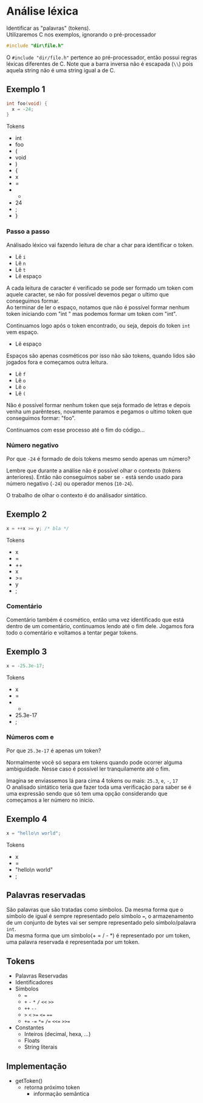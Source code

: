 # Análise léxica
Identificar as "palavras" (tokens).  
Utilizaremos C nos exemplos, ignorando o pré-processador

```C
#include "dir\file.h"
```

O `#include "dir/file.h"` pertence ao pré-processador, então possui regras léxicas diferentes de C. Note que a barra inversa não é escapada (`\\`) pois aquela string não é uma string igual a de C.  

## Exemplo 1

```C
int foo(void) {
  x = -24;
}
```

Tokens
* int
* foo
* (
* void
* )
* {
* x
* =
* -
* 24
* ;
* }

### Passo a passo
Análisado léxico vai fazendo leitura de char a char para identificar o token.  

* Lê `i`
* Lê `n`
* Lê `t`
* Lê espaço

A cada leitura de caracter é verificado se pode ser formado um token com aquele caracter, se não for possível devemos pegar o ultimo que conseguimos formar.  
Ao terminar de ler o espaço, notamos que não é possível formar nenhum token iniciando com "int " mas podemos formar um token com "int".  

Continuamos logo após o token encontrado, ou seja, depois do token `int` vem espaço.  

* Lê espaço

Espaços são apenas cosméticos por isso não são tokens, quando lidos são jogados fora e começamos outra leitura.  

* Lê `f`
* Lê `o`
* Lê `o`
* Lê `(`

Não é possível formar nenhum token que seja formado de letras e depois venha um parênteses, novamente paramos e pegamos o ultimo token que conseguimos formar: "foo".  

Continuamos com esse processo até o fim do código...  

### Número negativo
Por que `-24` é formado de dois tokens mesmo sendo apenas um número?  

Lembre que durante a análise não é possível olhar o contexto (tokens anteriores). Então não conseguimos saber se `-` está sendo usado para número negativo (`-24`) ou operador menos (`10-24`).  

O trabalho de olhar o contexto é do análisador sintático.  

## Exemplo 2

```C
x = ++x >= y; /* bla */
```

Tokens
* x
* =
* ++
* x
* \>=
* y
* ;

### Comentário
Comentário também é cosmético, então uma vez identificado que está dentro de um comentário, continuamos lendo até o fim dele. Jogamos fora todo o comentário e voltamos a tentar pegar tokens.  

## Exemplo 3

```C
x = -25.3e-17;
```

Tokens
* x
* =
* -
* 25.3e-17
* ;

### Números com e
Por que `25.3e-17` é apenas um token?  

Normalmente você só separa em tokens quando pode ocorrer alguma ambiguidade. Nesse caso é possível ler tranquilamente até o fim.  

Imagina se enviassemos lá para cima 4 tokens ou mais: `25.3`, `e`, `-`, `17`  
O analisado sintático teria que fazer toda uma verificação para saber se é uma expressão sendo que só tem uma opção considerando que começamos a ler número no inicio.  

## Exemplo 4

```C
x = "hello\n world";
```

Tokens
* x
* =
* "hello\n world"
* ;

## Palavras reservadas
São palavras que são tratadas como símbolos. Da mesma forma que o símbolo de igual é sempre representado pelo símbolo `=`, o armazenamento de um conjunto de bytes vai ser sempre representado pelo símbolo/palavra `int`.  
Da mesma forma que um símbolo(+ = / - \*) é representado por um token, uma palavra reservada é representada por um token.  

## Tokens
* Palavras Reservadas
* Identificadores
* Símbolos
  * `=`
  * `+` `-` `*` `/` `<<` `>>`
  * `++` `--`
  * `>` `<` `>=` `<=` `==`
  * `+=` `-=` `*=` `/=` `<<=` `>>=`
* Constantes
  * Inteiros (decimal, hexa, ...)
  * Floats
  * String literais

## Implementação

* getToken()
  * retorna próximo token
    * informação semântica
